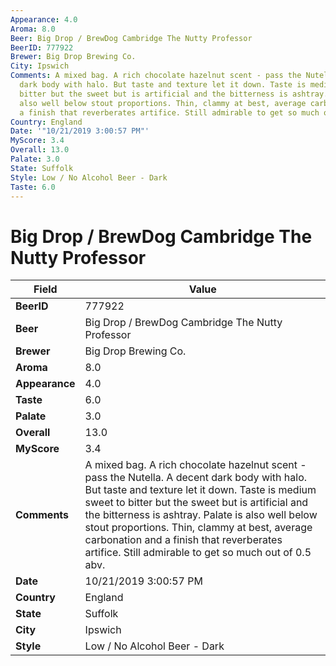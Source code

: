 ```yaml
---
Appearance: 4.0
Aroma: 8.0
Beer: Big Drop / BrewDog Cambridge The Nutty Professor
BeerID: 777922
Brewer: Big Drop Brewing Co.
City: Ipswich
Comments: A mixed bag. A rich chocolate hazelnut scent - pass the Nutella. A decent
  dark body with halo. But taste and texture let it down. Taste is medium sweet to
  bitter but the sweet but is artificial and the bitterness is ashtray. Palate is
  also well below stout proportions. Thin, clammy at best, average carbonation and
  a finish that reverberates artifice. Still admirable to get so much out of 0.5 abv.
Country: England
Date: '"10/21/2019 3:00:57 PM"'
MyScore: 3.4
Overall: 13.0
Palate: 3.0
State: Suffolk
Style: Low / No Alcohol Beer - Dark
Taste: 6.0
---
```


# Big Drop / BrewDog Cambridge The Nutty Professor

| Field         | Value |
|---------------|-------|
| **BeerID** | 777922 |
| **Beer** | Big Drop / BrewDog Cambridge The Nutty Professor |
| **Brewer** | Big Drop Brewing Co. |
| **Aroma** | 8.0 |
| **Appearance** | 4.0 |
| **Taste** | 6.0 |
| **Palate** | 3.0 |
| **Overall** | 13.0 |
| **MyScore** | 3.4 |
| **Comments** | A mixed bag. A rich chocolate hazelnut scent - pass the Nutella. A decent dark body with halo. But taste and texture let it down. Taste is medium sweet to bitter but the sweet but is artificial and the bitterness is ashtray. Palate is also well below stout proportions. Thin, clammy at best, average carbonation and a finish that reverberates artifice. Still admirable to get so much out of 0.5 abv. |
| **Date** | 10/21/2019 3:00:57 PM |
| **Country** | England |
| **State** | Suffolk |
| **City** | Ipswich |
| **Style** | Low / No Alcohol Beer - Dark |
